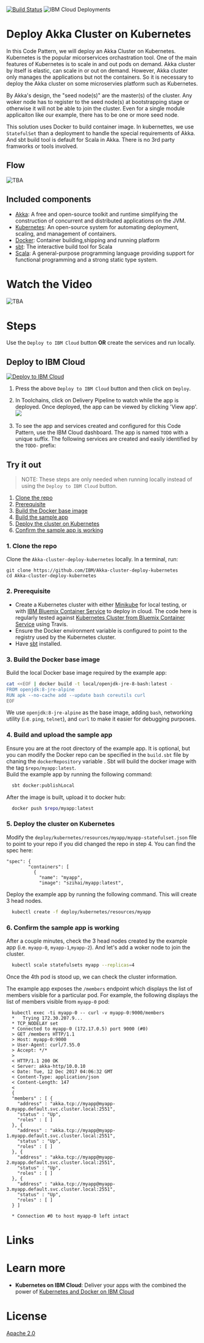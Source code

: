 
[![Build Status](https://travis-ci.org/IBM/watson-banking-chatbot.svg?branch=master)](https://travis-ci.org/IBM/watson-banking-chatbot)
![IBM Cloud Deployments](https://metrics-tracker.mybluemix.net/stats/527357940ca5e1027fbf945add3b15c4/badge.svg)
<!--Add a new Title and fill in the blanks -->
# Deploy Akka Cluster on Kubernetes
In this Code Pattern, we will deploy an Akka Cluster on Kubernetes. Kubernetes is the popular micorservices orchastration tool. One of the main features of Kubernetes is to scale in and out pods on demand. Akka cluster by itself is elastic, can scale in or out on demand. However, Akka cluster only manages the applications but not the containers. So it is necessary to deploy the Akka cluster on some microservies platform such as Kubernetes. 

By Akka's design, the "seed node(s)" are the master(s) of the cluster. Any woker node has to register to the seed node(s) at bootstrapping stage or otherwise it will not be able to join the cluster. Even for a single module applicaiton like our example, there has to be one or more seed node.   

This solution uses Docker to build container image. In kubernettes, we use `StatefulSet` than a deployment to handle the special requirements of Akka. And sbt build tool is default for Scala in Akka. There is no 3rd party framworks or tools involved. 

## Flow
<!--Remember to dump an image in this path-->
![TBA](doc/source/images/architecture.png)

<!--Update this section-->
## Included components
* [Akka](https://akka.io/): A free and open-source toolkit and runtime simplifying the construction of concurrent and distributed applications on the JVM.
* [Kubernetes](https://kubernetes.io): An open-source system for automating deployment, scaling, and management of containers.
* [Docker](https://www.docker.com): Container building,shipping and running platform
* [sbt](http://www.scala-sbt.org/): The interactive build tool for Scala
* [Scala](https://www.scala-lang.org/): A general-purpose programming language providing support for functional programming and a strong static type system.

<!--Update this section when the video is created-->
# Watch the Video
![TBA]()

# Steps
Use the ``Deploy to IBM Cloud`` button **OR** create the services and run locally.

## Deploy to IBM Cloud 
<!--Update the repo and tracking id-->
[![Deploy to IBM Cloud](https://metrics-tracker.mybluemix.net/stats/527357940ca5e1027fbf945add3b15c4/button.svg)](https://bluemix.net/deploy?repository=https://github.com/IBM/watson-banking-chatbot.git)

1. Press the above ``Deploy to IBM Cloud`` button and then click on ``Deploy``.

<!--optional step-->
2. In Toolchains, click on Delivery Pipeline to watch while the app is deployed. Once deployed, the app can be viewed by clicking 'View app'.
![](doc/source/images/toolchain-pipeline.png)

<!--update with service names from manifest.yml-->
3. To see the app and services created and configured for this Code Pattern, use the IBM Cloud dashboard. The app is named `TODO` with a unique suffix. The following services are created and easily identified by the `TODO-` prefix:

## Try it out
> NOTE: These steps are only needed when running locally instead of using the ``Deploy to IBM Cloud`` button.

<!-- there are MANY updates necessary here, just screenshots where appropriate -->

1. [Clone the repo](#1-clone-the-repo)
2. [Prerequisite](#2-prerequisite)
3. [Build the Docker base image](#3-build-the-docker-base-image)
4. [Build the sample app](#4-build-the-sample-app)
5. [Deploy the cluster on Kubernetes](#5-deploy-the-cluster-on-kubernetes)
6. [Confirm the sample app is working](#6-confirm-the-sample-app-is-working)

### 1. Clone the repo

Clone the `Akka-cluster-deploy-kubernetes` locally. In a terminal, run:

```
git clone https://github.com/IBM/Akka-cluster-deploy-kubernetes
cd Akka-cluster-deploy-kubernetes
```

### 2. Prerequisite

* Create a Kubernetes cluster with either [Minikube](https://kubernetes.io/docs/getting-started-guides/minikube) for local testing, or with [IBM Bluemix Container Service](https://github.com/IBM/container-journey-template) to deploy in cloud. The code here is regularly tested against [Kubernetes Cluster from Bluemix Container Service](https://console.ng.bluemix.net/docs/containers/cs_ov.html#cs_ov) using Travis.
* Ensure the Docker environment variable is configured to point to the registry used by the Kubernetes cluster.
* Have [sbt](https://www.scala-sbt.org/download.html) installed.   

### 3. Build the Docker base image

Build the local Docker base image required by the example app:  

```bash
cat <<EOF | docker build -t local/openjdk-jre-8-bash:latest -
FROM openjdk:8-jre-alpine
RUN apk --no-cache add --update bash coreutils curl
EOF
```

We use `openjdk:8-jre-alpine` as the base image, adding `bash`, networking utility (i.e. `ping`, `telnet`), and `curl` to make it easier for debugging purposes.   


### 4. Build and upload the sample app
Ensure you are at the root directory of the example app. It is optional, but you can modify the Docker repo can be specified in the `build.sbt` file by chaning the `dockerRepository` variable . Sbt will build the docker image with the tag `$repo/myapp:latest`.    
Build the example app by running the following command:

```bash
  sbt docker:publishLocal
```
After the image is built, upload it to docker hub:
```bash
  docker push $repo/myapp:latest
```

### 5. Deploy the cluster on Kubernetes
Modify the `deploy/kubernetes/resources/myapp/myapp-statefulset.json` file to point to your repo if you did changed the repo in step 4. You can find the spec here:
```
"spec": {
        "containers": [
          {
            "name": "myapp",
            "image": "szihai/myapp:latest",
```

Deploy the example app by running the following command. This will create 3 head nodes.

```bash
  kubectl create -f deploy/kubernetes/resources/myapp
```

### 6. Confirm the sample app is working

After a couple minutes, check the 3 head nodes created by the example app (i.e. `myapp-0`, `myapp-1`,`myapp-2`). And let's add a woker node to join the cluster. 

```bash
  kubectl scale statefulsets myapp --replicas=4
```

Once the 4th pod is stood up, we can check the cluster information.

The example app exposes the `/members` endpoint which displays the list of members visible for a particular pod. For example, the following displays the list of members visible from `myapp-0` pod:

```
  kubectl exec -ti myapp-0 -- curl -v myapp-0:9000/members
  *   Trying 172.30.207.9...
  * TCP_NODELAY set
  * Connected to myapp-0 (172.17.0.5) port 9000 (#0)
  > GET /members HTTP/1.1
  > Host: myapp-0:9000
  > User-Agent: curl/7.55.0
  > Accept: */*
  >
  < HTTP/1.1 200 OK
  < Server: akka-http/10.0.10
  < Date: Tue, 12 Dec 2017 04:06:32 GMT
  < Content-Type: application/json
  < Content-Length: 147
  <
  {
  "members" : [ {
    "address" : "akka.tcp://myapp@myapp-0.myapp.default.svc.cluster.local:2551",
    "status" : "Up",
    "roles" : [ ]
  }, {
    "address" : "akka.tcp://myapp@myapp-1.myapp.default.svc.cluster.local:2551",
    "status" : "Up",
    "roles" : [ ]
  }, {
    "address" : "akka.tcp://myapp@myapp-2.myapp.default.svc.cluster.local:2551",
    "status" : "Up",
    "roles" : [ ]
  }, {
    "address" : "akka.tcp://myapp@myapp-3.myapp.default.svc.cluster.local:2551",
    "status" : "Up",
    "roles" : [ ]
  } ]

  * Connection #0 to host myapp-0 left intact
```


# Links

<!-- pick the relevant ones from below -->
# Learn more

* **Kubernetes on IBM Cloud**: Deliver your apps with the combined the power of [Kubernetes and Docker on IBM Cloud](https://www.ibm.com/cloud-computing/bluemix/containers)

<!--keep this-->

# License
[Apache 2.0](LICENSE)
